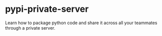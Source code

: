 # pypi-private-server
Learn how to package python code and share it across all your teammates through a private server.
